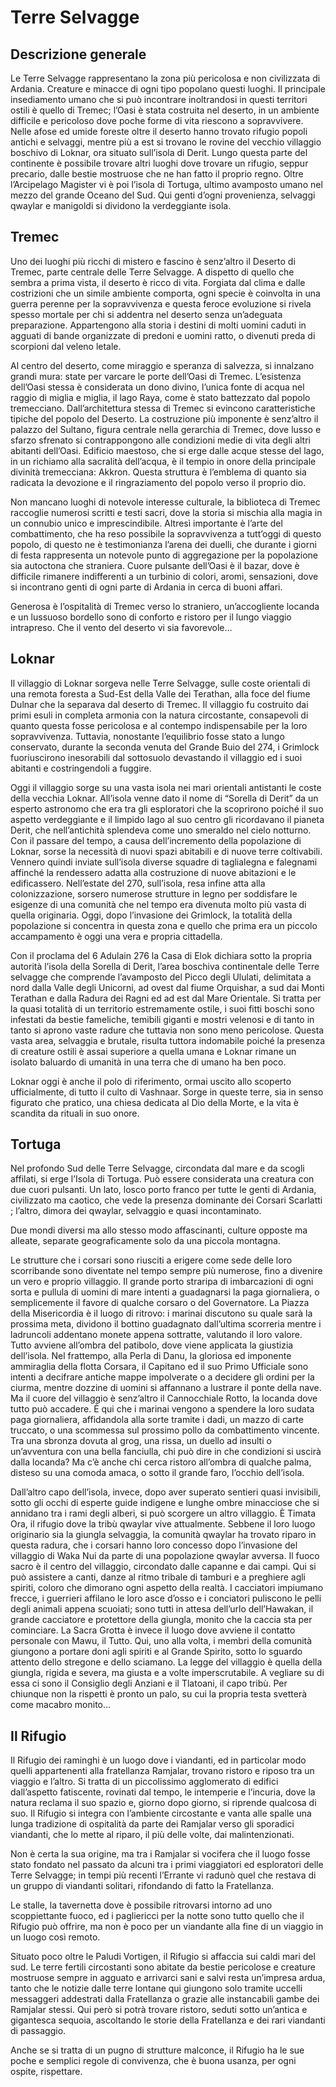 # Terre Selvagge
## Descrizione generale
Le Terre Selvagge rappresentano la zona più pericolosa e non civilizzata di Ardania. Creature e minacce di ogni tipo popolano questi luoghi. Il principale insediamento umano che si può incontrare inoltrandosi in questi territori ostili è quello di Tremec; l’Oasi è stata costruita nel deserto, in un ambiente difficile e pericoloso dove poche forme di vita riescono a sopravvivere. Nelle afose ed umide foreste oltre il deserto hanno trovato rifugio popoli antichi e selvaggi, mentre più a est si trovano le rovine del vecchio villaggio boschivo di Loknar, ora situato sull’isola di Derit. Lungo questa parte del continente è possibile trovare altri luoghi dove trovare un rifugio, seppur precario, dalle bestie mostruose che ne han fatto il proprio regno. Oltre l’Arcipelago Magister vi è poi l’isola di Tortuga, ultimo avamposto umano nel mezzo del grande Oceano del Sud. Qui genti d’ogni provenienza, selvaggi qwaylar e manigoldi si dividono la verdeggiante isola.
## Tremec
Uno dei luoghi più ricchi di mistero e fascino è senz’altro il Deserto di Tremec, parte centrale delle Terre Selvagge. A dispetto di quello che sembra a prima vista, il deserto è ricco di vita. Forgiata dal clima e dalle costrizioni che un simile ambiente comporta, ogni specie è coinvolta in una guerra perenne per la sopravvivenza e questa feroce evoluzione si rivela spesso mortale per chi si addentra nel deserto senza un’adeguata preparazione. Appartengono alla storia i destini di molti uomini caduti in agguati di bande organizzate di predoni e uomini ratto, o divenuti preda di scorpioni dal veleno letale.

Al centro del deserto, come miraggio e speranza di salvezza, si innalzano grandi mura: state per varcare le porte dell’Oasi di Tremec. L’esistenza dell’Oasi stessa è considerata un dono divino, l’unica fonte di acqua nel raggio di miglia e miglia, il lago Raya, come è stato battezzato dal popolo tremecciano. Dall’architettura stessa di Tremec si evincono caratteristiche tipiche del popolo del Deserto. La costruzione più imponente è senz’altro il palazzo del Sultano, figura centrale nella gerarchia di Tremec, dove lusso e sfarzo sfrenato si contrappongono alle condizioni medie di vita degli altri abitanti dell’Oasi. Edificio maestoso, che si erge dalle acque stesse del lago, in un richiamo alla sacralità dell’acqua, è il tempio in onore della principale divinità tremecciana: Akkron. Questa struttura è l’emblema di quanto sia radicata la devozione e il ringraziamento del popolo verso il proprio dio.

Non mancano luoghi di notevole interesse culturale, la biblioteca di Tremec raccoglie numerosi scritti e testi sacri, dove la storia si mischia alla magia in un connubio unico e imprescindibile. Altresì importante è l’arte del combattimento, che ha reso possibile la sopravvivenza a tutt’oggi di questo popolo, di questo ne è testimonianza l’arena dei duelli, che durante i giorni di festa rappresenta un notevole punto di aggregazione per la popolazione sia autoctona che straniera. Cuore pulsante dell’Oasi è il bazar, dove è difficile rimanere indifferenti a un turbinio di colori, aromi, sensazioni, dove si incontrano genti di ogni parte di Ardania in cerca di buoni affari.

Generosa è l’ospitalità di Tremec verso lo straniero, un’accogliente locanda e un lussuoso bordello sono di conforto e ristoro per il lungo viaggio intrapreso. Che il vento del deserto vi sia favorevole…


## Loknar

Il villaggio di Loknar sorgeva nelle Terre Selvagge, sulle coste orientali di una remota foresta a Sud-Est della Valle dei Terathan, alla foce del fiume Dulnar che la separava dal deserto di Tremec. Il villaggio fu costruito dai primi esuli in completa armonia con la natura circostante, consapevoli di quanto questa fosse pericolosa e al contempo indispensabile per la loro sopravvivenza. Tuttavia, nonostante l’equilibrio fosse stato a lungo conservato, durante la seconda venuta del Grande Buio del 274, i Grimlock fuoriuscirono inesorabili dal sottosuolo devastando il villaggio ed i suoi abitanti e costringendoli a fuggire.

Oggi il villaggio sorge su una vasta isola nei mari orientali antistanti le coste della vecchia Loknar. All’isola venne dato il nome di “Sorella di Derit” da un esperto astronomo che era tra gli esploratori che la scoprirono poiché il suo aspetto verdeggiante e il limpido lago al suo centro gli ricordavano il pianeta Derit, che nell’antichità splendeva come uno smeraldo nel cielo notturno. Con il passare del tempo, a causa dell’incremento della popolazione di Loknar, sorse la necessità di nuovi spazi abitabili e di nuove terre coltivabili. Vennero quindi inviate sull’isola diverse squadre di taglialegna e falegnami affinché la rendessero adatta alla costruzione di nuove abitazioni e le edificassero. Nell’estate del 270, sull’isola, resa infine atta alla colonizzazione, sorsero numerose strutture in legno per soddisfare le esigenze di una comunità che nel tempo era divenuta molto più vasta di quella originaria. Oggi, dopo l’invasione dei Grimlock, la totalità della popolazione si concentra in questa zona e quello che prima era un piccolo accampamento è oggi una vera e propria cittadella.

Con il proclama del 6 Adulain 276 la Casa di Elok dichiara sotto la propria autorità l’isola della Sorella di Derit, l’area boschiva continentale delle Terre selvagge che comprende l’avamposto del Picco degli Ululati, delimitata a nord dalla Valle degli Unicorni, ad ovest dal fiume Orquishar, a sud dai Monti Terathan e dalla Radura dei Ragni ed ad est dal Mare Orientale. Si tratta per la quasi totalità di un territorio estremamente ostile, i suoi fitti boschi sono infestati da bestie fameliche, temibili giganti e mostri velenosi e di tanto in tanto si aprono vaste radure che tuttavia non sono meno pericolose. Questa vasta area, selvaggia e brutale, risulta tuttora indomabile poiché la presenza di creature ostili è assai superiore a quella umana e Loknar rimane un isolato baluardo di umanità in una terra che di umano ha ben poco.

Loknar oggi è anche il polo di riferimento, ormai uscito allo scoperto ufficialmente, di tutto il culto di Vashnaar. Sorge in queste terre, sia in senso figurato che pratico, una chiesa dedicata al Dio della Morte, e la vita è scandita da rituali in suo onore.

## Tortuga

Nel profondo Sud delle Terre Selvagge, circondata dal mare e da scogli affilati, si erge l’Isola di Tortuga. Può essere considerata una creatura con due cuori pulsanti. Un lato, losco porto franco per tutte le genti di Ardania, civilizzato ma caotico, che vede la presenza dominante dei Corsari Scarlatti ; l’altro, dimora dei qwaylar, selvaggio e quasi incontaminato.

Due mondi diversi ma allo stesso modo affascinanti, culture opposte ma alleate, separate geograficamente solo da una piccola montagna.

Le strutture che i corsari sono riusciti a erigere come sede delle loro scorribande sono diventate nel tempo sempre più numerose, fino a divenire un vero e proprio villaggio. Il grande porto straripa di imbarcazioni di ogni sorta e pullula di uomini di mare intenti a guadagnarsi la paga giornaliera, o semplicemente il favore di qualche corsaro o del Governatore. La Piazza della Misericordia è il luogo di ritrovo: i marinai discutono su quale sarà la prossima meta, dividono il bottino guadagnato dall’ultima scorreria mentre i ladruncoli addentano monete appena sottratte, valutando il loro valore. Tutto avviene all’ombra del patibolo, dove viene applicata la giustizia dell’isola. Nel frattempo, alla Perla di Danu, la gloriosa ed imponente ammiraglia della flotta Corsara, il Capitano ed il suo Primo Ufficiale sono intenti a decifrare antiche mappe impolverate o a decidere gli ordini per la ciurma, mentre dozzine di uomini si affannano a lustrare il ponte della nave. Ma il cuore del villaggio è senz’altro il Cannocchiale Rotto, la locanda dove tutto può accadere. È qui che i marinai vengono a spendere la loro sudata paga giornaliera, affidandola alla sorte tramite i dadi, un mazzo di carte truccato, o una scommessa sul prossimo pollo da combattimento vincente. Tra una sbronza dovuta al grog, una rissa, un duello ad insulti o un’avventura con una bella fanciulla, chi può dire in che condizioni si uscirà dalla locanda? Ma c’è anche chi cerca ristoro all’ombra di qualche palma, disteso su una comoda amaca, o sotto il grande faro, l’occhio dell’isola.

Dall’altro capo dell’isola, invece, dopo aver superato sentieri quasi invisibili, sotto gli occhi di esperte guide indigene e lunghe ombre minacciose che si annidano tra i rami degli alberi, si può scorgere un altro villaggio. È Timata Ora, il rifugio dove la tribù qwaylar vive attualmente. Sebbene il loro luogo originario sia la giungla selvaggia, la comunità qwaylar ha trovato riparo in questa radura, che i corsari hanno loro concesso dopo l’invasione del villaggio di Waka Nui da parte di una popolazione qwaylar avversa. Il fuoco sacro è il centro del villaggio, circondato dalle capanne e dai campi. Qui si può assistere a canti, danze al ritmo tribale di tamburi e a preghiere agli spiriti, coloro che dimorano ogni aspetto della realtà. I cacciatori impiumano frecce, i guerrieri affilano le loro asce d’osso e i conciatori puliscono le pelli degli animali appena scuoiati; sono tutti in attesa dell’urlo dell’Hawakan, il grande cacciatore e protettore della giungla, monito che la caccia sta per cominciare. La Sacra Grotta è invece il luogo dove avviene il contatto personale con Mawu, il Tutto. Qui, uno alla volta, i membri della comunità giungono a portare doni agli spiriti e al Grande Spirito, sotto lo sguardo attento dello stregone e dello sciamano. La legge del villaggio è quella della giungla, rigida e severa, ma giusta e a volte imperscrutabile. A vegliare su di essa ci sono il Consiglio degli Anziani e il Tlatoani, il capo tribù. Per chiunque non la rispetti è pronto un palo, su cui la propria testa svetterà come macabro monito…


## Il Rifugio

Il Rifugio dei raminghi è un luogo dove i viandanti, ed in particolar modo quelli appartenenti alla fratellanza Ramjalar, trovano ristoro e riposo tra un viaggio e l’altro. Si tratta di un piccolissimo agglomerato di edifici dall’aspetto fatiscente, rovinati dal tempo, le intemperie e l’incuria, dove la natura reclama il suo spazio e, giorno dopo giorno, si riprende qualcosa di suo. Il Rifugio si integra con l’ambiente circostante e vanta alle spalle una lunga tradizione di ospitalità da parte dei Ramjalar verso gli sporadici viandanti, che lo mette al riparo, il più delle volte, dai malintenzionati.

Non è certa la sua origine, ma tra i Ramjalar si vocifera che il luogo fosse stato fondato nel passato da alcuni tra i primi viaggiatori ed esploratori delle Terre Selvagge; in tempi più recenti l’Errante vi radunò quel che restava di un gruppo di viandanti solitari, rifondando di fatto la Fratellanza.

Le stalle, la tavernetta dove è possibile ritrovarsi intorno ad uno scoppiettante fuoco, ed i pagliericci per la notte sono tutto quello che il Rifugio può offrire, ma non è poco per un viandante alla fine di un viaggio in un luogo così remoto.

Situato poco oltre le Paludi Vortigen, il Rifugio si affaccia sui caldi mari del sud. Le terre fertili circostanti sono abitate da bestie pericolose e creature mostruose sempre in agguato e arrivarci sani e salvi resta un’impresa ardua, tanto che le notizie dalle terre lontane qui giungono solo tramite uccelli messaggeri addestrati dalla Fratellanza o grazie alle instancabili gambe dei Ramjalar stessi. Qui però si potrà trovare ristoro, seduti sotto un’antica e gigantesca sequoia, ascoltando le storie della Fratellanza e dei rari viandanti di passaggio.

Anche se si tratta di un pugno di strutture malconce, il Rifugio ha le sue poche e semplici regole di convivenza, che è buona usanza, per ogni ospite, rispettare.